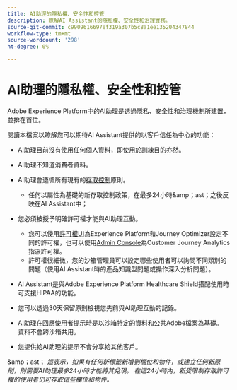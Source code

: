 ```yaml
---
title: AI助理的隱私權、安全性和控管
description: 瞭解AI Assistant的隱私權、安全性和治理實務。
source-git-commit: c9909616697ef319a307b5c8a1ee135204347844
workflow-type: tm+mt
source-wordcount: '298'
ht-degree: 0%

---
```


# AI助理的隱私權、安全性和控管

Adobe Experience Platform中的AI助理是透過隱私、安全性和治理機制所建置，並排在首位。

閱讀本檔案以瞭解您可以期待AI Assistant提供的以客戶信任為中心的功能：

* AI助理目前沒有使用任何個人資料，即使用於訓練目的亦然。
* AI助理不知道消費者資料。
* AI助理會遵循所有現有的[存取控制](https://experienceleague.adobe.com/zh-hant/docs/experience-platform/access-control/home)原則。

   * 任何以屬性為基礎的新存取控制政策，在最多24小時&amp;amp；ast；之後反映在AI Assistant中；

* 您必須被授予明確許可權才能與AI助理互動。

   * 您可以使用[許可權UI](https://experienceleague.adobe.com/zh-hant/docs/experience-platform/access-control/abac/permissions-ui/browse)為Experience Platform和Journey Optimizer設定不同的許可權，也可以使用[Admin Console](https://experienceleague.adobe.com/zh-hant/docs/experience-platform/access-control/ui/browse)為Customer Journey Analytics指派許可權。
   * 許可權很細微，您的沙箱管理員可以設定哪些使用者可以詢問不同類別的問題（使用AI Assistant時的產品知識型問題或操作深入分析問題）。

* AI Assistant是與Adobe Experience Platform Healthcare Shield搭配使用時可支援HIPAA的功能。
* 您可以透過30天保留原則檢視您先前與AI助理互動的記錄。
* AI助理在回應使用者提示時是以沙箱特定的資料和公共Adobe檔案為基礎。 資料不會跨沙箱共用。
* 您提供給AI助理的提示不會分享給其他客戶。

&amp;amp；ast； *這表示，如果有任何新標籤新增到欄位和物件，或建立任何新原則，則需要AI助理最多24小時才能將其兌現。 在這24小時內，新受限制存取許可權的使用者仍可存取這些欄位和物件。*

